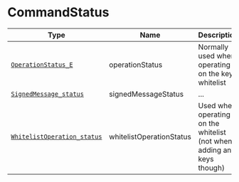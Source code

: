 # CommandStatus

Type|Name|Description|Repeated?
-|-|-|-
[`OperationStatus_E`](../enums/opstatus_e)|operationStatus|Normally used when operating on the key whitelist|no
[`SignedMessage_status`](signedmsg_status)|signedMessageStatus|...|no
[`WhitelistOperation_status`](wlop_status)|whitelistOperationStatus|Used when operating on the whitelist (not when adding any keys though)|no